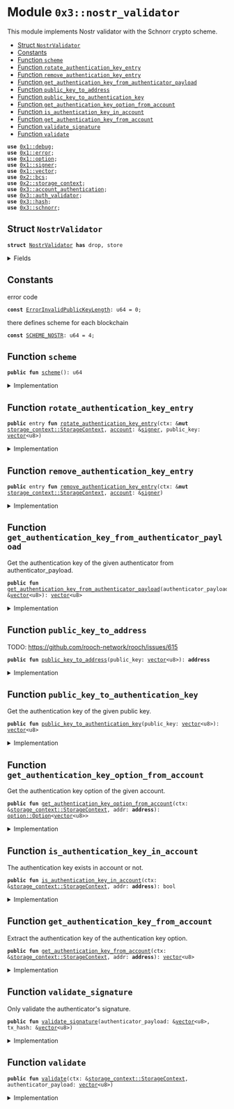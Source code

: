 
<a name="0x3_nostr_validator"></a>

# Module `0x3::nostr_validator`

This module implements Nostr validator with the Schnorr crypto scheme.


-  [Struct `NostrValidator`](#0x3_nostr_validator_NostrValidator)
-  [Constants](#@Constants_0)
-  [Function `scheme`](#0x3_nostr_validator_scheme)
-  [Function `rotate_authentication_key_entry`](#0x3_nostr_validator_rotate_authentication_key_entry)
-  [Function `remove_authentication_key_entry`](#0x3_nostr_validator_remove_authentication_key_entry)
-  [Function `get_authentication_key_from_authenticator_payload`](#0x3_nostr_validator_get_authentication_key_from_authenticator_payload)
-  [Function `public_key_to_address`](#0x3_nostr_validator_public_key_to_address)
-  [Function `public_key_to_authentication_key`](#0x3_nostr_validator_public_key_to_authentication_key)
-  [Function `get_authentication_key_option_from_account`](#0x3_nostr_validator_get_authentication_key_option_from_account)
-  [Function `is_authentication_key_in_account`](#0x3_nostr_validator_is_authentication_key_in_account)
-  [Function `get_authentication_key_from_account`](#0x3_nostr_validator_get_authentication_key_from_account)
-  [Function `validate_signature`](#0x3_nostr_validator_validate_signature)
-  [Function `validate`](#0x3_nostr_validator_validate)


<pre><code><b>use</b> <a href="">0x1::debug</a>;
<b>use</b> <a href="">0x1::error</a>;
<b>use</b> <a href="">0x1::option</a>;
<b>use</b> <a href="">0x1::signer</a>;
<b>use</b> <a href="">0x1::vector</a>;
<b>use</b> <a href="">0x2::bcs</a>;
<b>use</b> <a href="">0x2::storage_context</a>;
<b>use</b> <a href="account_authentication.md#0x3_account_authentication">0x3::account_authentication</a>;
<b>use</b> <a href="auth_validator.md#0x3_auth_validator">0x3::auth_validator</a>;
<b>use</b> <a href="hash.md#0x3_hash">0x3::hash</a>;
<b>use</b> <a href="schnorr.md#0x3_schnorr">0x3::schnorr</a>;
</code></pre>



<a name="0x3_nostr_validator_NostrValidator"></a>

## Struct `NostrValidator`



<pre><code><b>struct</b> <a href="nostr_validator.md#0x3_nostr_validator_NostrValidator">NostrValidator</a> <b>has</b> drop, store
</code></pre>



<details>
<summary>Fields</summary>


<dl>
<dt>
<code>dummy_field: bool</code>
</dt>
<dd>

</dd>
</dl>


</details>

<a name="@Constants_0"></a>

## Constants


<a name="0x3_nostr_validator_ErrorInvalidPublicKeyLength"></a>

error code


<pre><code><b>const</b> <a href="nostr_validator.md#0x3_nostr_validator_ErrorInvalidPublicKeyLength">ErrorInvalidPublicKeyLength</a>: u64 = 0;
</code></pre>



<a name="0x3_nostr_validator_SCHEME_NOSTR"></a>

there defines scheme for each blockchain


<pre><code><b>const</b> <a href="nostr_validator.md#0x3_nostr_validator_SCHEME_NOSTR">SCHEME_NOSTR</a>: u64 = 4;
</code></pre>



<a name="0x3_nostr_validator_scheme"></a>

## Function `scheme`



<pre><code><b>public</b> <b>fun</b> <a href="nostr_validator.md#0x3_nostr_validator_scheme">scheme</a>(): u64
</code></pre>



<details>
<summary>Implementation</summary>


<pre><code><b>public</b> <b>fun</b> <a href="nostr_validator.md#0x3_nostr_validator_scheme">scheme</a>(): u64 {
    <a href="nostr_validator.md#0x3_nostr_validator_SCHEME_NOSTR">SCHEME_NOSTR</a>
}
</code></pre>



</details>

<a name="0x3_nostr_validator_rotate_authentication_key_entry"></a>

## Function `rotate_authentication_key_entry`



<pre><code><b>public</b> entry <b>fun</b> <a href="nostr_validator.md#0x3_nostr_validator_rotate_authentication_key_entry">rotate_authentication_key_entry</a>(ctx: &<b>mut</b> <a href="_StorageContext">storage_context::StorageContext</a>, <a href="account.md#0x3_account">account</a>: &<a href="">signer</a>, public_key: <a href="">vector</a>&lt;u8&gt;)
</code></pre>



<details>
<summary>Implementation</summary>


<pre><code><b>public</b> entry <b>fun</b> <a href="nostr_validator.md#0x3_nostr_validator_rotate_authentication_key_entry">rotate_authentication_key_entry</a>(
    ctx: &<b>mut</b> StorageContext,
    <a href="account.md#0x3_account">account</a>: &<a href="">signer</a>,
    public_key: <a href="">vector</a>&lt;u8&gt;
) {
    // compare newly passed <b>public</b> key <b>with</b> Nostr <b>public</b> key length <b>to</b> ensure it's compatible
    <b>assert</b>!(
        <a href="_length">vector::length</a>(&public_key) == <a href="schnorr.md#0x3_schnorr_public_key_length">schnorr::public_key_length</a>(),
        <a href="_invalid_argument">error::invalid_argument</a>(<a href="nostr_validator.md#0x3_nostr_validator_ErrorInvalidPublicKeyLength">ErrorInvalidPublicKeyLength</a>)
    );

    // User can rotate the authentication key arbitrarily, so we do not need <b>to</b> check the new <b>public</b> key <b>with</b> the <a href="account.md#0x3_account">account</a> <b>address</b>.
    <b>let</b> authentication_key = <a href="nostr_validator.md#0x3_nostr_validator_public_key_to_authentication_key">public_key_to_authentication_key</a>(public_key);
    <b>let</b> account_addr = <a href="_address_of">signer::address_of</a>(<a href="account.md#0x3_account">account</a>);
    <a href="nostr_validator.md#0x3_nostr_validator_rotate_authentication_key">rotate_authentication_key</a>(ctx, account_addr, authentication_key);
}
</code></pre>



</details>

<a name="0x3_nostr_validator_remove_authentication_key_entry"></a>

## Function `remove_authentication_key_entry`



<pre><code><b>public</b> entry <b>fun</b> <a href="nostr_validator.md#0x3_nostr_validator_remove_authentication_key_entry">remove_authentication_key_entry</a>(ctx: &<b>mut</b> <a href="_StorageContext">storage_context::StorageContext</a>, <a href="account.md#0x3_account">account</a>: &<a href="">signer</a>)
</code></pre>



<details>
<summary>Implementation</summary>


<pre><code><b>public</b> entry <b>fun</b> <a href="nostr_validator.md#0x3_nostr_validator_remove_authentication_key_entry">remove_authentication_key_entry</a>(ctx: &<b>mut</b> StorageContext, <a href="account.md#0x3_account">account</a>: &<a href="">signer</a>) {
    <a href="account_authentication.md#0x3_account_authentication_remove_authentication_key">account_authentication::remove_authentication_key</a>&lt;<a href="nostr_validator.md#0x3_nostr_validator_NostrValidator">NostrValidator</a>&gt;(ctx, <a href="_address_of">signer::address_of</a>(<a href="account.md#0x3_account">account</a>));
}
</code></pre>



</details>

<a name="0x3_nostr_validator_get_authentication_key_from_authenticator_payload"></a>

## Function `get_authentication_key_from_authenticator_payload`

Get the authentication key of the given authenticator from authenticator_payload.


<pre><code><b>public</b> <b>fun</b> <a href="nostr_validator.md#0x3_nostr_validator_get_authentication_key_from_authenticator_payload">get_authentication_key_from_authenticator_payload</a>(authenticator_payload: &<a href="">vector</a>&lt;u8&gt;): <a href="">vector</a>&lt;u8&gt;
</code></pre>



<details>
<summary>Implementation</summary>


<pre><code><b>public</b> <b>fun</b> <a href="nostr_validator.md#0x3_nostr_validator_get_authentication_key_from_authenticator_payload">get_authentication_key_from_authenticator_payload</a>(authenticator_payload: &<a href="">vector</a>&lt;u8&gt;): <a href="">vector</a>&lt;u8&gt; {
    <b>let</b> public_key = <a href="schnorr.md#0x3_schnorr_get_public_key_from_authenticator_payload">schnorr::get_public_key_from_authenticator_payload</a>(authenticator_payload);
    <b>let</b> addr = <a href="nostr_validator.md#0x3_nostr_validator_public_key_to_address">public_key_to_address</a>(public_key);
    moveos_std::bcs::to_bytes(&addr)
}
</code></pre>



</details>

<a name="0x3_nostr_validator_public_key_to_address"></a>

## Function `public_key_to_address`

TODO: https://github.com/rooch-network/rooch/issues/615


<pre><code><b>public</b> <b>fun</b> <a href="nostr_validator.md#0x3_nostr_validator_public_key_to_address">public_key_to_address</a>(public_key: <a href="">vector</a>&lt;u8&gt;): <b>address</b>
</code></pre>



<details>
<summary>Implementation</summary>


<pre><code><b>public</b> <b>fun</b> <a href="nostr_validator.md#0x3_nostr_validator_public_key_to_address">public_key_to_address</a>(public_key: <a href="">vector</a>&lt;u8&gt;): <b>address</b> {
    moveos_std::bcs::to_address(<a href="nostr_validator.md#0x3_nostr_validator_public_key_to_authentication_key">public_key_to_authentication_key</a>(public_key))
}
</code></pre>



</details>

<a name="0x3_nostr_validator_public_key_to_authentication_key"></a>

## Function `public_key_to_authentication_key`

Get the authentication key of the given public key.


<pre><code><b>public</b> <b>fun</b> <a href="nostr_validator.md#0x3_nostr_validator_public_key_to_authentication_key">public_key_to_authentication_key</a>(public_key: <a href="">vector</a>&lt;u8&gt;): <a href="">vector</a>&lt;u8&gt;
</code></pre>



<details>
<summary>Implementation</summary>


<pre><code><b>public</b> <b>fun</b> <a href="nostr_validator.md#0x3_nostr_validator_public_key_to_authentication_key">public_key_to_authentication_key</a>(public_key: <a href="">vector</a>&lt;u8&gt;): <a href="">vector</a>&lt;u8&gt; {
    <b>let</b> bytes = <a href="_singleton">vector::singleton</a>((<a href="nostr_validator.md#0x3_nostr_validator_scheme">scheme</a>() <b>as</b> u8));
    <a href="_append">vector::append</a>(&<b>mut</b> bytes, public_key);
    hash::blake2b256(&bytes)
}
</code></pre>



</details>

<a name="0x3_nostr_validator_get_authentication_key_option_from_account"></a>

## Function `get_authentication_key_option_from_account`

Get the authentication key option of the given account.


<pre><code><b>public</b> <b>fun</b> <a href="nostr_validator.md#0x3_nostr_validator_get_authentication_key_option_from_account">get_authentication_key_option_from_account</a>(ctx: &<a href="_StorageContext">storage_context::StorageContext</a>, addr: <b>address</b>): <a href="_Option">option::Option</a>&lt;<a href="">vector</a>&lt;u8&gt;&gt;
</code></pre>



<details>
<summary>Implementation</summary>


<pre><code><b>public</b> <b>fun</b> <a href="nostr_validator.md#0x3_nostr_validator_get_authentication_key_option_from_account">get_authentication_key_option_from_account</a>(ctx: &StorageContext, addr: <b>address</b>): Option&lt;<a href="">vector</a>&lt;u8&gt;&gt; {
    <a href="account_authentication.md#0x3_account_authentication_get_authentication_key">account_authentication::get_authentication_key</a>&lt;<a href="nostr_validator.md#0x3_nostr_validator_NostrValidator">NostrValidator</a>&gt;(ctx, addr)
}
</code></pre>



</details>

<a name="0x3_nostr_validator_is_authentication_key_in_account"></a>

## Function `is_authentication_key_in_account`

The authentication key exists in account or not.


<pre><code><b>public</b> <b>fun</b> <a href="nostr_validator.md#0x3_nostr_validator_is_authentication_key_in_account">is_authentication_key_in_account</a>(ctx: &<a href="_StorageContext">storage_context::StorageContext</a>, addr: <b>address</b>): bool
</code></pre>



<details>
<summary>Implementation</summary>


<pre><code><b>public</b> <b>fun</b> <a href="nostr_validator.md#0x3_nostr_validator_is_authentication_key_in_account">is_authentication_key_in_account</a>(ctx: &StorageContext, addr: <b>address</b>): bool {
    <a href="_is_some">option::is_some</a>(&<a href="nostr_validator.md#0x3_nostr_validator_get_authentication_key_option_from_account">get_authentication_key_option_from_account</a>(ctx, addr))
}
</code></pre>



</details>

<a name="0x3_nostr_validator_get_authentication_key_from_account"></a>

## Function `get_authentication_key_from_account`

Extract the authentication key of the authentication key option.


<pre><code><b>public</b> <b>fun</b> <a href="nostr_validator.md#0x3_nostr_validator_get_authentication_key_from_account">get_authentication_key_from_account</a>(ctx: &<a href="_StorageContext">storage_context::StorageContext</a>, addr: <b>address</b>): <a href="">vector</a>&lt;u8&gt;
</code></pre>



<details>
<summary>Implementation</summary>


<pre><code><b>public</b> <b>fun</b> <a href="nostr_validator.md#0x3_nostr_validator_get_authentication_key_from_account">get_authentication_key_from_account</a>(ctx: &StorageContext, addr: <b>address</b>): <a href="">vector</a>&lt;u8&gt; {
    <a href="_extract">option::extract</a>(&<b>mut</b> <a href="nostr_validator.md#0x3_nostr_validator_get_authentication_key_option_from_account">get_authentication_key_option_from_account</a>(ctx, addr))
}
</code></pre>



</details>

<a name="0x3_nostr_validator_validate_signature"></a>

## Function `validate_signature`

Only validate the authenticator's signature.


<pre><code><b>public</b> <b>fun</b> <a href="nostr_validator.md#0x3_nostr_validator_validate_signature">validate_signature</a>(authenticator_payload: &<a href="">vector</a>&lt;u8&gt;, tx_hash: &<a href="">vector</a>&lt;u8&gt;)
</code></pre>



<details>
<summary>Implementation</summary>


<pre><code><b>public</b> <b>fun</b> <a href="nostr_validator.md#0x3_nostr_validator_validate_signature">validate_signature</a>(authenticator_payload: &<a href="">vector</a>&lt;u8&gt;, tx_hash: &<a href="">vector</a>&lt;u8&gt;) {
    <b>assert</b>!(
        <a href="schnorr.md#0x3_schnorr_verify">schnorr::verify</a>(
            &<a href="schnorr.md#0x3_schnorr_get_signature_from_authenticator_payload">schnorr::get_signature_from_authenticator_payload</a>(authenticator_payload),
            &<a href="schnorr.md#0x3_schnorr_get_public_key_from_authenticator_payload">schnorr::get_public_key_from_authenticator_payload</a>(authenticator_payload),
            tx_hash,
            <a href="schnorr.md#0x3_schnorr_sha256">schnorr::sha256</a>()
        ),
        <a href="auth_validator.md#0x3_auth_validator_error_invalid_authenticator">auth_validator::error_invalid_authenticator</a>()
    );
}
</code></pre>



</details>

<a name="0x3_nostr_validator_validate"></a>

## Function `validate`



<pre><code><b>public</b> <b>fun</b> <a href="nostr_validator.md#0x3_nostr_validator_validate">validate</a>(ctx: &<a href="_StorageContext">storage_context::StorageContext</a>, authenticator_payload: <a href="">vector</a>&lt;u8&gt;)
</code></pre>



<details>
<summary>Implementation</summary>


<pre><code><b>public</b> <b>fun</b> <a href="nostr_validator.md#0x3_nostr_validator_validate">validate</a>(ctx: &StorageContext, authenticator_payload: <a href="">vector</a>&lt;u8&gt;) {
    <b>let</b> tx_hash = <a href="_tx_hash">storage_context::tx_hash</a>(ctx);
    <a href="nostr_validator.md#0x3_nostr_validator_validate_signature">validate_signature</a>(&authenticator_payload, &tx_hash);

    // TODO compare the auth_key from the payload <b>with</b> the auth_key from the <a href="account.md#0x3_account">account</a>
}
</code></pre>



</details>

